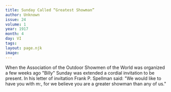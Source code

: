 ```yaml
---
title: Sunday Called “Greatest Showman”
author: Unknown
issue: 24
volume: 1
year: 1917
month: 4
day: VI
tags:
layout: page.njk
image:
---
```

When the Association of the Outdoor Showmen of the World was organized a few weeks ago "Billy" Sunday was extended a cordial invitation to be present. In his letter of invitation Frank P. Spellman said: "We would like to have you with m:, for we believe you are a greater showman than any of us."   


